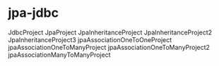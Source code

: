 # jpa-jdbc


JdbcProject
JpaProject
JpaInheritanceProject
JpaInheritanceProject2
JpaInheritanceProject3
jpaAssociationOneToOneProject
jpaAssociationOneToManyProject
jpaAssociationOneToManyProject2
jpaAssociationManyToManyProject
